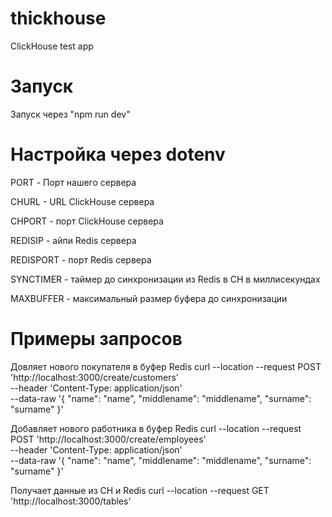 # thickhouse
ClickHouse test app

# Запуск
Запуск через "npm run dev"

# Настройка через dotenv

PORT - Порт нашего сервера

CHURL - URL ClickHouse сервера

CHPORT - порт ClickHouse сервера

REDISIP - айпи Redis сервера

REDISPORT - порт Redis сервера

SYNCTIMER - таймер до синхронизации из Redis в CH в миллисекундах

MAXBUFFER - максимальный размер буфера до синхронизации

# Примеры запросов
Довляет нового покупателя в буфер Redis
curl --location --request POST 'http://localhost:3000/create/customers' \
--header 'Content-Type: application/json' \
--data-raw '{
    "name": "name",
    "middlename": "middlename",
    "surname": "surname"
}'

Добавляет нового работника в буфер Redis
curl --location --request POST 'http://localhost:3000/create/employees' \
--header 'Content-Type: application/json' \
--data-raw '{
    "name": "name",
    "middlename": "middlename",
    "surname": "surname"
}'

Получает данные из CH и Redis
curl --location --request GET 'http://localhost:3000/tables'
